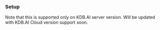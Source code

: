 ### Setup
Note that this is supported only on KDB.AI server version. Will be updated with KDB.AI Cloud version support soon.